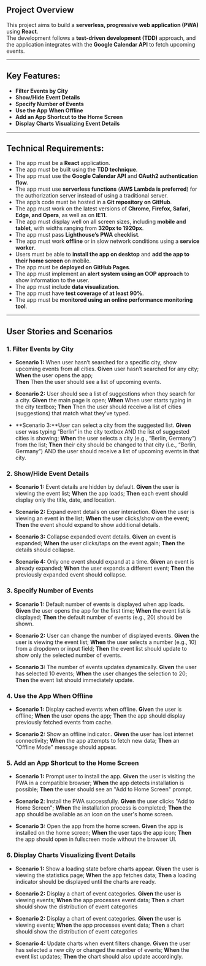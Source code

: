 ## Project Overview

This project aims to build a **serverless, progressive web application (PWA)** using **React**.  
The development follows a **test-driven development (TDD)** approach, and the application integrates with the **Google Calendar API** to fetch upcoming events.

---

## Key Features:

- **Filter Events by City**
- **Show/Hide Event Details**
- **Specify Number of Events**
- **Use the App When Offline**
- **Add an App Shortcut to the Home Screen**
- **Display Charts Visualizing Event Details**

---

## Technical Requirements:

- The app must be a **React** application.
- The app must be built using the **TDD technique**.
- The app must use the **Google Calendar API** and **OAuth2 authentication flow**.
- The app must use **serverless functions** (**AWS Lambda is preferred**) for the authorization server instead of using a traditional server.
- The app’s code must be hosted in a **Git repository on GitHub**.
- The app must work on the latest versions of **Chrome, Firefox, Safari, Edge, and Opera**, as well as on **IE11**.
- The app must display well on all screen sizes, including **mobile and tablet**, with widths ranging from **320px to 1920px**.
- The app must pass **Lighthouse’s PWA checklist**.
- The app must work **offline** or in slow network conditions using a **service worker**.
- Users must be able to **install the app on desktop** and **add the app to their home screen** on mobile.
- The app must be **deployed on GitHub Pages**.
- The app must implement an **alert system using an OOP approach** to show information to the user.
- The app must include **data visualization**.
- The app must have **test coverage of at least 90%**.
- The app must be **monitored using an online performance monitoring tool**.

---

## User Stories and Scenarios

### 1. Filter Events by City

- **Scenario 1:** When user hasn’t searched for a specific city, show upcoming events from all cities.
  **Given** user hasn’t searched for any city;
  **When** the user opens the app;  
   **Then** Then the user should see a list of upcoming events.

- **Scenario 2:** User should see a list of suggestions when they search for a city.
  **Given** the main page is open;
  **When** When user starts typing in the city textbox;
  **Then** Then the user should receive a list of cities (suggestions) that match what they’ve typed.

- **Scenario 3:**User can select a city from the suggested list.
  **Given** user was typing “Berlin” in the city textbox AND the list of suggested cities is showing;
  **When** the user selects a city (e.g., “Berlin, Germany”) from the list;
  **Then** their city should be changed to that city (i.e., “Berlin, Germany”) AND the user should receive a list of upcoming events in that city.

### 2. Show/Hide Event Details

- **Scenario 1:** Event details are hidden by default.
  **Given** the user is viewing the event list;
  **When** the app loads;
  **Then** each event should display only the title, date, and location.

- **Scenario 2:** Expand event details on user interaction.
  **Given** the user is viewing an event in the list;
  **When** the user clicks/show on the event;
  **Then** the event should expand to show additional details.

- **Scenario 3:** Collapse expanded event details.
  **Given** an event is expanded;
  **When** the user clicks/taps on the event again;
  **Then** the details should collapse.

- **Scenario 4:** Only one event should expand at a time.
  **Given** an event is already expanded;
  **When** the user expands a different event;
  **Then** the previously expanded event should collapse.

### 3. Specify Number of Events

- **Scenario 1:** Default number of events is displayed when app loads.
  **Given** the user opens the app for the first time;
  **When** the event list is displayed;
  **Then** the default number of events (e.g., 20) should be shown.

- **Scenario 2:** User can change the number of displayed events.
  **Given** the user is viewing the event list;
  **When** the user selects a number (e.g., 10) from a dropdown or input field;
  **Then** the event list should update to show only the selected number of events.

- **Scenario 3:** The number of events updates dynamically.
  **Given** the user has selected 10 events;
  **When** the user changes the selection to 20;
  **Then** the event list should immediately update.

### 4. Use the App When Offline

- **Scenario 1:** Display cached events when offline.
  **Given** the user is offline;
  **When** the user opens the app;
  **Then** the app should display previously fetched events from cache.

- **Scenario 2:** Show an offline indicator..
  **Given** the user has lost internet connectivity;
  **When** the app attempts to fetch new data;
  **Then** an "Offline Mode" message should appear.

### 5. Add an App Shortcut to the Home Screen

- **Scenario 1:** Prompt user to install the app.
  **Given** the user is visiting the PWA in a compatible browser;
  **When** the app detects installation is possible;
  **Then** the user should see an "Add to Home Screen" prompt.

- **Scenario 2**: Install the PWA successfully.
  **Given** the user clicks "Add to Home Screen";
  **When** the installation process is completed;
  **Then** the app should be available as an icon on the user's home screen.

- **Scenario 3:** Open the app from the home screen.
  **Given** the app is installed on the home screen;
  **When** the user taps the app icon;
  **Then** the app should open in fullscreen mode without the browser UI.

### 6. Display Charts Visualizing Event Details

- **Scenario 1:** Show a loading state before charts appear.
  **Given** the user is viewing the statistics page;
  **When** the app fetches data;
  **Then** a loading indicator should be displayed until the charts are ready.

- **Scenario 2:** Display a chart of event categories.
  **Given** the user is viewing events;
  **When** the app processes event data;
  **Then** a chart should show the distribution of event categories

- **Scenario 2:** Display a chart of event categories.
  **Given** the user is viewing events;
  **When** the app processes event data;
  **Then** a chart should show the distribution of event categories

- **Scenario 4:** Update charts when event filters change.
  **Given** the user has selected a new city or changed the number of events;
  **When** the event list updates;
  **Then** the chart should also update accordingly.
